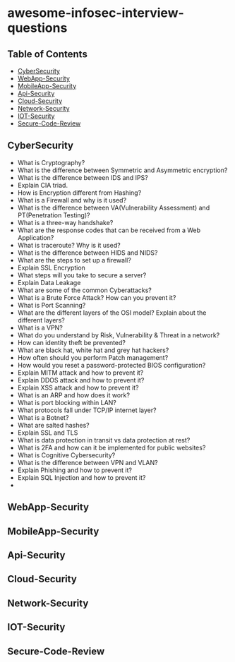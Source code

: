 # awesome-infosec-interview-questions

## Table of Contents

* [CyberSecurity](https://github.com/impalanichamy/awesome-infosec-interview-questions#CyberSecurity) 
* [WebApp-Security](https://github.com/impalanichamy/awesome-infosec-interview-questions#WebApp-Security)
* [MobileApp-Security](https://github.com/impalanichamy/awesome-infosec-interview-questions#MobileApp-Security)
* [Api-Security](https://github.com/impalanichamy/awesome-infosec-interview-questions#Api-Security)
* [Cloud-Security](https://github.com/impalanichamy/awesome-infosec-interview-questions#Cloud-Security)
* [Network-Security](https://github.com/impalanichamy/awesome-infosec-interview-questions#Network-Security)
* [IOT-Security](https://github.com/impalanichamy/awesome-infosec-interview-questions#IOT-Security)
* [Secure-Code-Review](https://github.com/impalanichamy/awesome-infosec-interview-questions#Secure-Code-Review)

## CyberSecurity
  * What is Cryptography?
  * What is the difference between Symmetric and Asymmetric encryption?
  * What is the difference between IDS and IPS?
  * Explain CIA triad.
  * How is Encryption different from Hashing?
  * What is a Firewall and why is it used?
  * What is the difference between VA(Vulnerability Assessment) and PT(Penetration Testing)?
  * What is a three-way handshake?
  * What are the response codes that can be received from a Web Application?
  * What is traceroute? Why is it used?
  * What is the difference between HIDS and NIDS?
  * What are the steps to set up a firewall?
  * Explain SSL Encryption
  * What steps will you take to secure a server?
  * Explain Data Leakage
  * What are some of the common Cyberattacks?
  * What is a Brute Force Attack? How can you prevent it?
  * What is Port Scanning?
  * What are the different layers of the OSI model? Explain about the different layers?
  * What is a VPN?
  * What do you understand by Risk, Vulnerability & Threat in a network?
  * How can identity theft be prevented?
  * What are black hat, white hat and grey hat hackers?
  * How often should you perform Patch management?
  * How would you reset a password-protected BIOS configuration?
  * Explain MITM attack and how to prevent it?
  * Explain DDOS attack and how to prevent it?
  * Explain XSS attack and how to prevent it?
  * What is an ARP and how does it work?
  * What is port blocking within LAN?
  * What protocols fall under TCP/IP internet layer?
  * What is a Botnet?
  * What are salted hashes?
  * Explain SSL and TLS
  * What is data protection in transit vs data protection at rest?
  * What is 2FA and how can it be implemented for public websites?
  * What is Cognitive Cybersecurity?
  * What is the difference between VPN and VLAN?
  * Explain Phishing and how to prevent it?
  * Explain SQL Injection and how to prevent it?
  * 
## WebApp-Security

## MobileApp-Security

## Api-Security

## Cloud-Security

## Network-Security

## IOT-Security

## Secure-Code-Review
